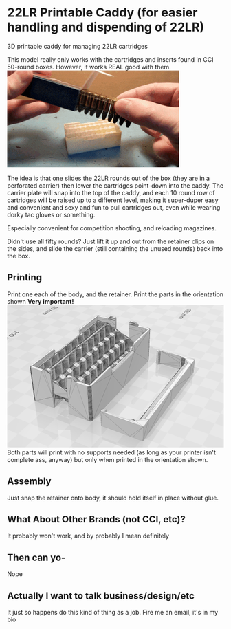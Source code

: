 # 22LR Printable Caddy (for easier handling and dispending of 22LR)
3D printable caddy for managing 22LR cartridges

This model really only works with the cartridges and inserts found in CCI 50-round boxes.  However, it works REAL good with them.
![22LR Caddy](https://github.com/MovingSymbols/22LR-Caddy/blob/2274f9b02d663da1a2aae2f3ee9175ca48a05d36/22LR%20Caddy%20Animation%20Optimized.gif)

The idea is that one slides the 22LR rounds out of the box (they are in a perforated carrier) then lower the cartridges point-down into the caddy.
The carrier plate will snap into the top of the caddy, and each 10 round row of cartridges will be raised up to a different level, making it super-duper easy and convenient and sexy and fun to pull cartridges out, even while wearing dorky tac gloves or something.

Especially convenient for competition shooting, and reloading magazines.

Didn't use all fifty rounds?  Just lift it up and out from the retainer clips on the sides, and slide the carrier (still containing the unused rounds) back into the box.

## Printing
Print one each of the body, and the retainer. Print the parts in the orientation shown **Very important!**
![Print directions](https://github.com/MovingSymbols/22LR-Caddy/blob/9670d3e983edbaab7f3df6bf74e97315151d9a97/Print%20like%20this.png)
Both parts will print with no supports needed (as long as your printer isn't complete ass, anyway) but only when printed in the orientation shown.

## Assembly
Just snap the retainer onto body, it should hold itself in place without glue.

## What About Other Brands (not CCI, etc)?
It probably won't work, and by probably I mean definitely

## Then can yo-
Nope

## Actually I want to talk business/design/etc
It just so happens do this kind of thing as a job. Fire me an email, it's in my bio
